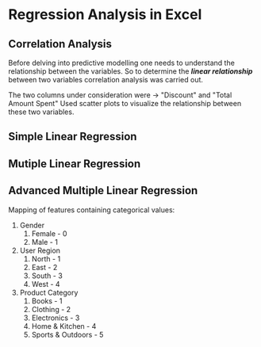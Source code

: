 # Regression Analysis in Excel

## Correlation Analysis
Before delving into predictive modelling one needs to understand the relationship between the variables. So to determine the ***linear relationship*** between two variables correlation analysis was carried out.

The two columns under consideration were -> "Discount" and "Total Amount Spent"
Used scatter plots to visualize the relationship between these two variables.

## Simple Linear Regression


## Mutiple Linear Regression

## Advanced Multiple Linear Regression
Mapping of features containing categorical values:
1. Gender
   1. Female - 0
   2. Male - 1
2. User Region
   1. North - 1
   2. East - 2
   3. South - 3
   4. West - 4
3. Product Category
   1. Books - 1
   2. Clothing - 2
   3. Electronics - 3
   4. Home & Kitchen - 4
   5. Sports & Outdoors - 5
